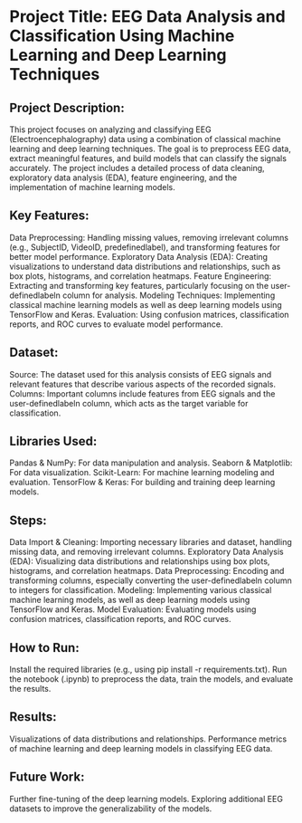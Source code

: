 # Project Title: EEG Data Analysis and Classification Using Machine Learning and Deep Learning Techniques

## Project Description:
This project focuses on analyzing and classifying EEG (Electroencephalography) data using a combination of classical machine learning and deep learning techniques. The goal is to preprocess EEG data, extract meaningful features, and build models that can classify the signals accurately. The project includes a detailed process of data cleaning, exploratory data analysis (EDA), feature engineering, and the implementation of machine learning models.

## Key Features:
Data Preprocessing: Handling missing values, removing irrelevant columns (e.g., SubjectID, VideoID, predefinedlabel), and transforming features for better model performance.
Exploratory Data Analysis (EDA): Creating visualizations to understand data distributions and relationships, such as box plots, histograms, and correlation heatmaps.
Feature Engineering: Extracting and transforming key features, particularly focusing on the user-definedlabeln column for analysis.
Modeling Techniques: Implementing classical machine learning models as well as deep learning models using TensorFlow and Keras.
Evaluation: Using confusion matrices, classification reports, and ROC curves to evaluate model performance.

## Dataset:
Source: The dataset used for this analysis consists of EEG signals and relevant features that describe various aspects of the recorded signals.
Columns: Important columns include features from EEG signals and the user-definedlabeln column, which acts as the target variable for classification.

## Libraries Used:
Pandas & NumPy: For data manipulation and analysis.
Seaborn & Matplotlib: For data visualization.
Scikit-Learn: For machine learning modeling and evaluation.
TensorFlow & Keras: For building and training deep learning models.

## Steps:
Data Import & Cleaning: Importing necessary libraries and dataset, handling missing data, and removing irrelevant columns.
Exploratory Data Analysis (EDA): Visualizing data distributions and relationships using box plots, histograms, and correlation heatmaps.
Data Preprocessing: Encoding and transforming columns, especially converting the user-definedlabeln column to integers for classification.
Modeling: Implementing various classical machine learning models, as well as deep learning models using TensorFlow and Keras.
Model Evaluation: Evaluating models using confusion matrices, classification reports, and ROC curves.

## How to Run:
Install the required libraries (e.g., using pip install -r requirements.txt).
Run the notebook (.ipynb) to preprocess the data, train the models, and evaluate the results.

## Results:
Visualizations of data distributions and relationships.
Performance metrics of machine learning and deep learning models in classifying EEG data.

## Future Work:
Further fine-tuning of the deep learning models.
Exploring additional EEG datasets to improve the generalizability of the models.
